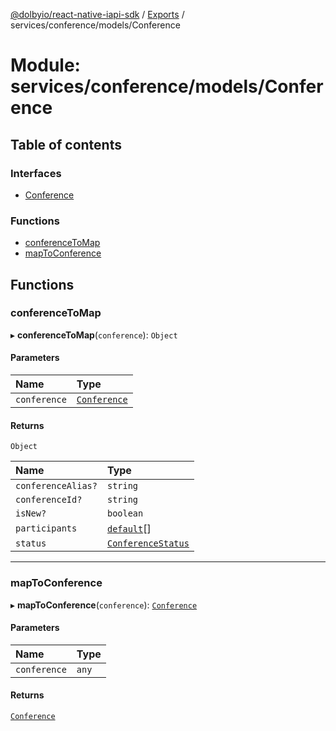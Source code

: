 [@dolbyio/react-native-iapi-sdk](../README.md) / [Exports](../modules.md) / services/conference/models/Conference

# Module: services/conference/models/Conference

## Table of contents

### Interfaces

- [Conference](../interfaces/services_conference_models_Conference.Conference.md)

### Functions

- [conferenceToMap](services_conference_models_Conference.md#conferencetomap)
- [mapToConference](services_conference_models_Conference.md#maptoconference)

## Functions

### conferenceToMap

▸ **conferenceToMap**(`conference`): `Object`

#### Parameters

| Name | Type |
| :------ | :------ |
| `conference` | [`Conference`](../interfaces/services_conference_models_Conference.Conference.md) |

#### Returns

`Object`

| Name | Type |
| :------ | :------ |
| `conferenceAlias?` | `string` |
| `conferenceId?` | `string` |
| `isNew?` | `boolean` |
| `participants` | [`default`](../classes/services_conference_models_Participant.default.md)[] |
| `status` | [`ConferenceStatus`](../enums/services_conference_models_ConferenceStatus.ConferenceStatus.md) |

___

### mapToConference

▸ **mapToConference**(`conference`): [`Conference`](../interfaces/services_conference_models_Conference.Conference.md)

#### Parameters

| Name | Type |
| :------ | :------ |
| `conference` | `any` |

#### Returns

[`Conference`](../interfaces/services_conference_models_Conference.Conference.md)
